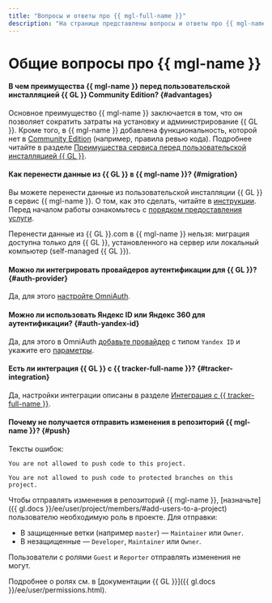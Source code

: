 ```yaml
---
title: "Вопросы и ответы про {{ mgl-full-name }}"
description: "На странице представлены вопросы и ответы про {{ mgl-name }}."
---
```


# Общие вопросы про {{ mgl-name }}

#### В чем преимущества {{ mgl-name }} перед пользовательской инсталляцией {{ GL }} Community Edition? {#advantages}

Основное преимущество {{ mgl-name }} заключается в том, что он позволяет сократить затраты на установку и администрирование {{ GL }}. Кроме того, в {{ mgl-name }} добавлена функциональность, которой нет в [Community Edition](https://about.gitlab.com/install/ce-or-ee/) (например, правила ревью кода). Подробнее читайте в разделе [Преимущества сервиса перед пользовательской инсталляцией {{ GL }}](../concepts/managed-gitlab-vs-custom-installation.md).

#### Как перенести данные из {{ GL }} в {{ mgl-name }}? {#migration}

Вы можете перенести данные из пользовательской инсталляции {{ GL }} в сервис {{ mgl-name }}. О том, как это сделать, читайте в [инструкции](../operations/instance/migration.md). Перед началом работы ознакомьтесь с [порядком предоставления услуги](../concepts/migration.md).

Перенести данные из {{ GL }}.com в {{ mgl-name }} нельзя: миграция доступна только для {{ GL }}, установленного на сервер или локальный компьютер (self-managed {{ GL }}).

#### Можно ли интегрировать провайдеров аутентификации для {{ GL }}? {#auth-provider}

Да, для этого [настройте OmniAuth](../operations/omniauth.md).

#### Можно ли использовать Яндекс ID или Яндекс 360 для аутентификации? {#auth-yandex-id}

Да, для этого в OmniAuth [добавьте провайдер](../operations/omniauth.md#add-provider) с типом `Yandex ID` и укажите его [параметры](../operations/omniauth.md#yandex-id).

#### Есть ли интеграция {{ GL }} с {{ tracker-full-name }}? {#tracker-integration}

Да, настройки интеграции описаны в разделе [Интеграция с {{ tracker-full-name }}](../../tracker/user/gitlab.md).

#### Почему не получается отправить изменения в репозиторий {{ mgl-name }}? {#push}

Тексты ошибок:

```text
You are not allowed to push code to this project.
```

```text
You are not allowed to push code to protected branches on this project.
```

Чтобы отправлять изменения в репозиторий {{ mgl-name }}, [назначьте]({{ gl.docs }}/ee/user/project/members/#add-users-to-a-project) пользователю необходимую роль в проекте. Для отправки:

* В защищенные ветки (например `master`) — `Maintainer` или `Owner`.
* В незащищенные — `Developer`, `Maintainer` или `Owner`.

Пользователи с ролями `Guest` и `Reporter` отправлять изменения не могут.

Подробнее о ролях см. в [документации {{ GL }}]({{ gl.docs }}/ee/user/permissions.html).

